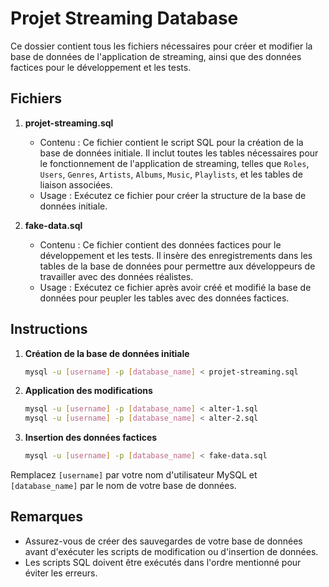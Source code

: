 # Projet Streaming Database

Ce dossier contient tous les fichiers nécessaires pour créer et modifier la base de données de l'application de streaming, ainsi que des données factices pour le développement et les tests.

## Fichiers

1. **projet-streaming.sql**
    - Contenu : Ce fichier contient le script SQL pour la création de la base de données initiale. Il inclut toutes les tables nécessaires pour le fonctionnement de l'application de streaming, telles que `Roles`, `Users`, `Genres`, `Artists`, `Albums`, `Music`, `Playlists`, et les tables de liaison associées.
    - Usage : Exécutez ce fichier pour créer la structure de la base de données initiale.


2. **fake-data.sql**
    - Contenu : Ce fichier contient des données factices pour le développement et les tests. Il insère des enregistrements dans les tables de la base de données pour permettre aux développeurs de travailler avec des données réalistes.
    - Usage : Exécutez ce fichier après avoir créé et modifié la base de données pour peupler les tables avec des données factices.

## Instructions

1. **Création de la base de données initiale**
    ```sh
    mysql -u [username] -p [database_name] < projet-streaming.sql
    ```

2. **Application des modifications**
    ```sh
    mysql -u [username] -p [database_name] < alter-1.sql
    mysql -u [username] -p [database_name] < alter-2.sql
    ```

3. **Insertion des données factices**
    ```sh
    mysql -u [username] -p [database_name] < fake-data.sql
    ```

Remplacez `[username]` par votre nom d'utilisateur MySQL et `[database_name]` par le nom de votre base de données.

## Remarques

- Assurez-vous de créer des sauvegardes de votre base de données avant d'exécuter les scripts de modification ou d'insertion de données.
- Les scripts SQL doivent être exécutés dans l'ordre mentionné pour éviter les erreurs.

